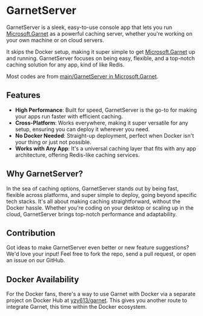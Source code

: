 # GarnetServer

GarnetServer is a sleek, easy-to-use console app that lets you run [Microsoft.Garnet](https://github.com/microsoft/garnet) as a powerful caching server, whether you're working on your own machine or on cloud servers.

It skips the Docker setup, making it super simple to get [Microsoft.Garnet](https://github.com/microsoft/garnet) up and running. GarnetServer focuses on being easy, flexible, and a top-notch caching solution for any app, kind of like Redis.

Most codes are from [main/GarnetServer in Microsoft.Garnet](https://github.com/microsoft/garnet/tree/main/main/GarnetServer).

## Features

- **High Performance**: Built for speed, GarnetServer is the go-to for making your apps run faster with efficient caching.
- **Cross-Platform**: Works everywhere, making it super versatile for any setup, ensuring you can deploy it wherever you need.
- **No Docker Needed**: Straight-up deployment, perfect when Docker isn't your thing or just not possible.
- **Works with Any App**: It's a universal caching layer that fits with any app architecture, offering Redis-like caching services.

## Why GarnetServer?

In the sea of caching options, GarnetServer stands out by being fast, flexible across platforms, and super simple to deploy, going beyond specific tech stacks. It's all about making caching straightforward, without the Docker hassle. Whether you're coding on your desktop or scaling up in the cloud, GarnetServer brings top-notch performance and adaptability.

## Contribution

Got ideas to make GarnetServer even better or new feature suggestions? We'd love your input! Feel free to fork the repo, send a pull request, or open an issue on our GitHub.

## Docker Availability

For the Docker fans, there's a way to use Garnet with Docker via a separate project on Docker Hub at [yzy613/garnet](https://hub.docker.com/r/yzy613/garnet). This gives you another route to integrate Garnet, this time within the Docker ecosystem.
